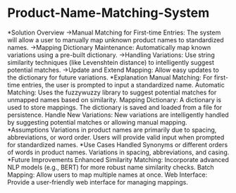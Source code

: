 # Product-Name-Matching-System
*Solution Overview
->Manual Matching for First-time Entries: The system will allow a user to manually map unknown product names to standardized names.
->Mapping Dictionary Maintenance: Automatically map known variations using a pre-built dictionary.
->Handling Variations: Use string similarity techniques (like Levenshtein distance) to intelligently suggest potential matches.
->Update and Extend Mapping: Allow easy updates to the dictionary for future variations.
*Explanation
 Manual Matching:
   For first-time entries, the user is prompted to input a standardized name.
 Automatic Matching:
   Uses the fuzzywuzzy library to suggest potential matches for unmapped names based on similarity.
 Mapping Dictionary:
   A dictionary is used to store mappings. The dictionary is saved and loaded from a file for persistence.
 Handle New Variations:
   New variations are intelligently handled by suggesting potential matches or allowing manual mapping.
*Assumptions
  Variations in product names are primarily due to spacing, abbreviations, or word order.
  Users will provide valid input when prompted for standardized names.
*Use Cases Handled
  Synonyms or different orders of words in product names.
  Variations in spacing, abbreviations, and casing.
*Future Improvements
  Enhanced Similarity Matching: Incorporate advanced NLP models (e.g., BERT) for more robust name similarity checks.
  Batch Mapping: Allow users to map multiple names at once.
  Web Interface: Provide a user-friendly web interface for managing mappings.
